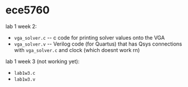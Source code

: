 # ece5760

lab 1 week 2:

* ```vga_solver.c``` -- c code for printing solver values onto the VGA
* ```vga_solver.v``` -- Verilog code (for Quartus) that has Qsys connections with ```vga_solver.c``` and clock (which doesnt work rn)

lab 1 week 3 (not working yet):
* ```lab1w3.c```
* ```lab1w3.v```
